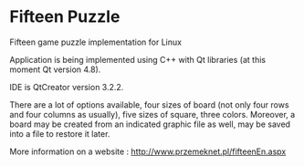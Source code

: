 # Fifteen Puzzle
Fifteen game puzzle implementation for Linux

Application is being implemented using C++ with Qt libraries (at this moment Qt version 4.8).

IDE is QtCreator version 3.2.2.

There are a lot of options available, four sizes of board (not only four rows and four columns as usually), five sizes of square,
three colors. Moreover, a board may be created from an indicated graphic file as well, may be saved into a file to restore it later. 

More information on a website : http://www.przemeknet.pl/fifteenEn.aspx

